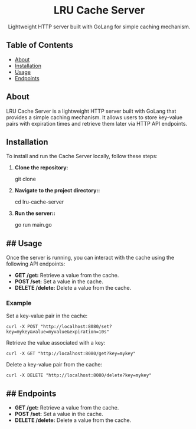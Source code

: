 <!-- Title -->
<h1 align="center">LRU Cache Server</h1>

<!-- Description -->
<p align="center">Lightweight HTTP server built with GoLang for simple caching mechanism.</p>

<!-- Table of Contents -->
## Table of Contents

- [About](#about)
- [Installation](#installation)
- [Usage](#usage)
- [Endpoints](#endpoints)

<!-- About -->
## About

LRU Cache Server is a lightweight HTTP server built with GoLang that provides a simple caching mechanism. It allows users to store key-value pairs with expiration times and retrieve them later via HTTP API endpoints.

<!-- Installation -->
## Installation

To install and run the Cache Server locally, follow these steps:

1. **Clone the repository:**

   git clone <repository-url>

2. **Navigate to the project directory::**

   cd lru-cache-server

3. **Run the server::**

   go run main.go

<!-- Usage -->
<h2 id="usage">## Usage</h2>

<p>Once the server is running, you can interact with the cache using the following API endpoints:</p>

<ul>
  <li><strong>GET /get:</strong> Retrieve a value from the cache.</li>
  <li><strong>POST /set:</strong> Set a value in the cache.</li>
  <li><strong>DELETE /delete:</strong> Delete a value from the cache.</li>
</ul>

<h3>Example</h3>

<p>Set a key-value pair in the cache:</p>

<pre><code class="language-bash">curl -X POST "http://localhost:8080/set?key=mykey&amp;value=myvalue&amp;expiration=10s"
</code></pre>

<p>Retrieve the value associated with a key:</p>

<pre><code class="language-bash">curl -X GET "http://localhost:8080/get?key=mykey"
</code></pre>

<p>Delete a key-value pair from the cache:</p>

<pre><code class="language-bash">curl -X DELETE "http://localhost:8080/delete?key=mykey"
</code></pre>


<h2 id="endpoints">## Endpoints</h2>

<ul>
  <li><strong>GET /get:</strong> Retrieve a value from the cache.</li>
  <li><strong>POST /set:</strong> Set a value in the cache.</li>
  <li><strong>DELETE /delete:</strong> Delete a value from the cache.</li>
</ul>
